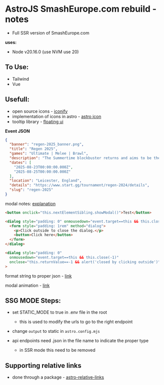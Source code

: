 # AstroJS SmashEurope.com rebuild - notes
- Full SSR version of SmashEurope.com

**uses:**
- Node v20.16.0 (use NVM use 20)

## To Use:
- Tailwind
- Vue



## Usefull:
- open source icons - [iconify](https://iconify.design/)
- implementation of icons in astro - [astro icon](https://www.astroicon.dev/guides/customization/)
- tooltip library - [floating ui](https://floating-ui.com/docs/getting-started#vanilla)

**Event JSON**
``` JSON
{
  "banner": "regen-2025_banner.png",
  "title": "Regen 2025",
  "games": "Ultimate | Melee | Brawl",
  "description": "The Summertime blockbuster returns and aims to be the biggest Smash Bros. Ultimate event in UK history with a 3 day major hosted in the prestigious Athena Venue in Leicester feat. all Bo5 singles, a capacity of 1024, a line up of global top players in attendance and many social events.",
  "dates": [
    "2025-08-23T00:00:00.000Z",
    "2025-08-25T00:00:00.000Z"
  ],
  "location": "Leicester, England",
  "details": "https://www.start.gg/tournament/regen-2024/details",
  "slug": "regen-2025"
}
```

modal notes:
[explanation](https://stackoverflow.com/questions/25864259/how-to-close-the-new-html-dialog-tag-by-clicking-on-its-backdrop)
``` HTML
<button onclick="this.nextElementSibling.showModal()">Test</button>

<dialog style="padding: 0" onmousedown="event.target==this && this.close()">
  <form style="padding: 1rem" method="dialog">
    <p>Click outside to close the dialog.</p>
    <button>Click here</button>
  </form>
</dialog>

<dialog style="padding: 0"
  onmousedown="event.target==this && this.close(-1)"
  onclose="this.returnValue==-1 && alert('closed by clicking outside')"
>
```

format string to proper json - [link](https://jsonformatter.org/json-stringify-online) 

modal animation - [link](https://frontendmasters.com/blog/animating-dialog/)


## SSG MODE Steps:
- set STATIC_MODE to true in .env file in the root
  - this is used to modify the urls to go to the right endpoint

- change `output` to static in `astro.config.mjs`

- api endpoints need .json in the file name to indicate the proper type
  - in SSR mode this need to be removed


## Supporting relative links
- done through a package - [astro-relative-links](https://www.npmjs.com/package/astro-relative-links)


